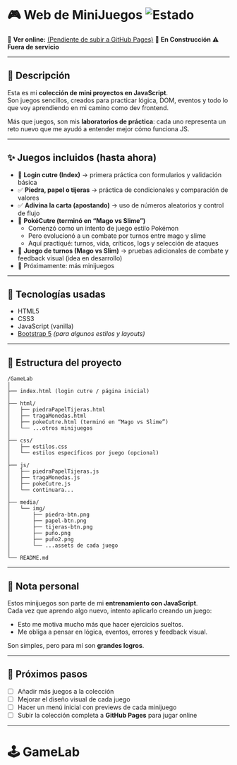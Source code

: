 # 🎮 Web de MiniJuegos ![Estado](https://img.shields.io/badge/versión-en%20progreso-orange)

🔗 **Ver online:** [(Pendiente de subir a GitHub Pages)](https://jesus323dev.github.io/GameLab/)
🚧 **En Construcción**
⚠️ **Fuera de servicio**

---

## 📝 Descripción

Esta es mi **colección de mini proyectos en JavaScript**.  
Son juegos sencillos, creados para practicar lógica, DOM, eventos y todo lo que voy aprendiendo en mi camino como dev frontend.  

Más que juegos, son mis **laboratorios de práctica**: cada uno representa un reto nuevo que me ayudó a entender mejor cómo funciona JS.

---

## ✨ Juegos incluidos (hasta ahora)

- 🔑 **Login cutre (Index)** → primera práctica con formularios y validación básica  
- ✅ **Piedra, papel o tijeras** → práctica de condicionales y comparación de valores  
- ✅ **Adivina la carta (apostando)** → uso de números aleatorios y control de flujo  
- 🚧 **PokéCutre (terminó en “Mago vs Slime”)**  
  - Comenzó como un intento de juego estilo Pokémon  
  - Pero evolucionó a un combate por turnos entre mago y slime  
  - Aquí practiqué: turnos, vida, críticos, logs y selección de ataques  
- 🚧 **Juego de turnos (Mago vs Slim)** → pruebas adicionales de combate y feedback visual (idea en desarrollo)  
- 🚧 Próximamente: más minijuegos  


---

## 🧰 Tecnologías usadas

- HTML5  
- CSS3  
- JavaScript (vanilla)  
- [Bootstrap 5](https://getbootstrap.com/) *(para algunos estilos y layouts)*  

---

## 📂 Estructura del proyecto

```plaintext
/GameLab  
│  
├── index.html (login cutre / página inicial)  
│  
├── html/  
│   ├── piedraPapelTijeras.html  
│   ├── tragaMonedas.html  
│   ├── pokeCutre.html (terminó en “Mago vs Slime”)  
│   └── ...otros minijuegos  
│  
├── css/  
│   ├── estilos.css  
│   └── estilos específicos por juego (opcional)  
│  
├── js/  
│   ├── piedraPapelTijeras.js  
│   ├── tragaMonedas.js  
│   ├── pokeCutre.js  
│   └── continuara...
│  
├── media/  
│   └── img/  
│       ├── piedra-btn.png  
│       ├── papel-btn.png  
│       ├── tijeras-btn.png  
│       ├── puño.png  
│       ├── puño2.png  
│       └── ...assets de cada juego  
│  
└── README.md  
```

---

## 🧠 Nota personal

Estos minijuegos son parte de mi **entrenamiento con JavaScript**.  
Cada vez que aprendo algo nuevo, intento aplicarlo creando un juego:  
- Esto me motiva mucho más que hacer ejercicios sueltos.  
- Me obliga a pensar en lógica, eventos, errores y feedback visual.  

Son simples, pero para mí son **grandes logros**.  

---

## 🚀 Próximos pasos

- [ ] Añadir más juegos a la colección  
- [ ] Mejorar el diseño visual de cada juego  
- [ ] Hacer un menú inicial con previews de cada minijuego  
- [ ] Subir la colección completa a **GitHub Pages** para jugar online  

---

# 🕹️ GameLab
